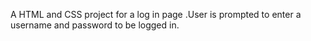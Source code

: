 A HTML and CSS project for a log in page .User is prompted to enter a username and password to be logged in.
